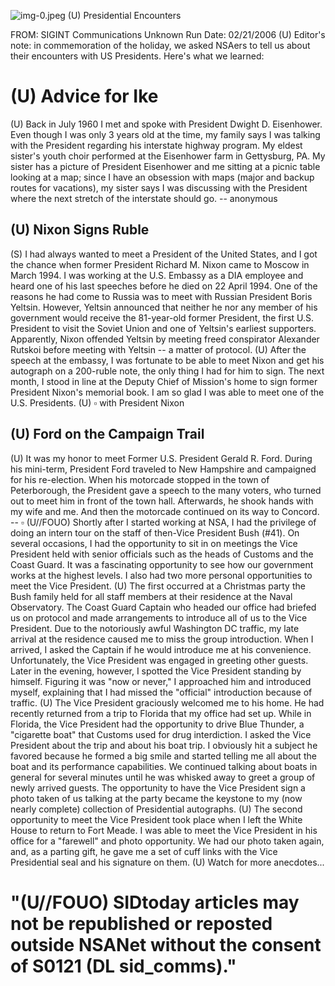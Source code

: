 ![img-0.jpeg](img-0.jpeg)
(U) Presidential Encounters

FROM: SIGINT Communications
Unknown
Run Date: 02/21/2006
(U) Editor's note: in commemoration of the holiday, we asked NSAers to tell us about their encounters with US Presidents. Here's what we learned:

# (U) Advice for Ike 

(U) Back in July 1960 I met and spoke with President Dwight D. Eisenhower. Even though I was only 3 years old at the time, my family says I was talking with the President regarding his interstate highway program. My eldest sister's youth choir performed at the Eisenhower farm in Gettysburg, PA. My sister has a picture of President Eisenhower and me sitting at a picnic table looking at a map; since I have an obsession with maps (major and backup routes for vacations), my sister says I was discussing with the President where the next stretch of the interstate should go.
-- anonymous

## (U) Nixon Signs Ruble

(S) I had always wanted to meet a President of the United States, and I got the chance when former President Richard M. Nixon came to Moscow in March 1994. I was working at the U.S. Embassy as a DIA employee and heard one of his last speeches before he died on 22 April 1994. One of the reasons he had come to Russia was to meet with Russian President Boris Yeltsin. However, Yeltsin announced that neither he nor any member of his government would receive the 81-year-old former President, the first U.S. President to visit the Soviet Union and one of Yeltsin's earliest supporters. Apparently, Nixon offended Yeltsin by meeting freed conspirator Alexander Rutskoi before meeting with Yeltsin -- a matter of protocol.
(U) After the speech at the embassy, I was fortunate to be able to meet Nixon and get his autograph on a 200-ruble note, the only thing I had for him to sign. The next month, I stood in line at the Deputy Chief of Mission's home to sign former President Nixon's memorial book. I am so glad I was able to meet one of the U.S. Presidents.
(U) $\square$ with President Nixon

## (U) Ford on the Campaign Trail

(U) It was my honor to meet Former U.S. President Gerald R. Ford. During his mini-term, President Ford traveled to New Hampshire and campaigned for his re-election. When his motorcade stopped in the town of Peterborough, the President gave a speech to the many voters, who turned out to meet him in front of the town hall. Afterwards, he shook hands with my wife and me. And then the motorcade continued on its way to Concord.
-- $\square$
(U//FOUO) Shortly after I started working at NSA, I had the privilege of doing an intern tour on the staff of then-Vice President Bush (\#41). On several occasions, I had the opportunity to sit in on meetings the Vice President held with senior officials such as the heads of Customs and the Coast Guard. It was a fascinating opportunity to see how our government works at the highest levels. I also had two more personal opportunities to meet the Vice President.
(U) The first occurred at a Christmas party the Bush family held for all staff members at their residence at the Naval Observatory. The Coast Guard Captain who headed our office had briefed us on protocol and made arrangements to introduce all of us to the Vice President. Due to the notoriously awful Washington DC traffic, my late arrival at the residence caused me to miss the group introduction. When I arrived, I asked the Captain if he would introduce me at his convenience. Unfortunately, the Vice President was engaged in greeting other guests. Later in the evening, however, I spotted the Vice President standing by himself. Figuring it was "now or never," I approached him and introduced myself, explaining that I had missed the "official" introduction because of traffic.
(U) The Vice President graciously welcomed me to his home. He had recently returned from a trip to Florida that my office had set up. While in Florida, the Vice President had the opportunity to drive Blue Thunder, a "cigarette boat" that Customs used for drug interdiction. I asked the Vice President about the trip and about his boat trip. I obviously hit a subject he favored because he formed a big smile and started telling me all about the boat and its performance capabilities. We continued talking about boats in general for several minutes until he was whisked away to greet a group of newly arrived guests. The opportunity to have the Vice President sign a photo taken of us talking at the party became the keystone to my (now nearly complete) collection of Presidential autographs.
(U) The second opportunity to meet the Vice President took place when I left the White House to return to Fort Meade. I was able to meet the Vice President in his office for a "farewell" and photo opportunity. We had our photo taken again, and, as a parting gift, he gave me a set of cuff links with the Vice Presidential seal and his signature on them.
(U) Watch for more anecdotes...

# "(U//FOUO) SIDtoday articles may not be republished or reposted outside NSANet without the consent of S0121 (DL sid_comms)."
